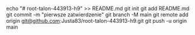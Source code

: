 echo "# root-talon-443913-h9" >> README.md 
git init 
git add README.md 
git commit -m "pierwsze zatwierdzenie" 
git branch -M main 
git remote add origin git@github.com:Justa83/root-talon-443913-h9.git
 git push -u origin main
